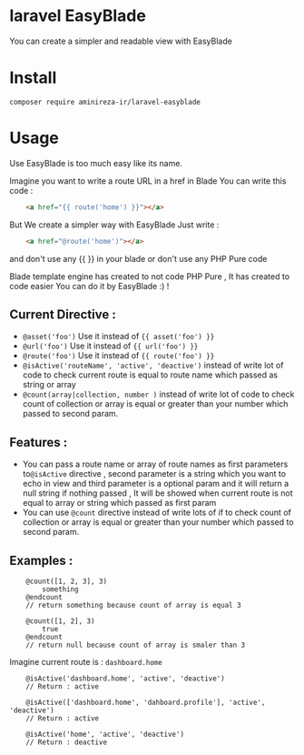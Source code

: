 # laravel EasyBlade

You can create a simpler and readable view with EasyBlade

# Install

```
composer require aminireza-ir/laravel-easyblade
```

# Usage

Use EasyBlade is too much easy like its name.

Imagine you want to write a route URL in a href in Blade
You can write this code : 
```html
    <a href="{{ route('home') }}"></a>
```
But We create a simpler way with EasyBlade 
Just write :
```html
    <a href="@route('home')"></a>
```
and don't use any {{ }} in your blade or don't use any PHP Pure code

Blade template engine has created to not code PHP Pure , It has created to code easier
You can do it by EasyBlade :) !

## Current Directive :

- ```@asset('foo')``` Use it instead of ```{{ asset('foo') }}``` 
- ```@url('foo')``` Use it instead of ```{{ url('foo') }}``` 
- ```@route('foo')``` Use it instead of ```{{ route('foo') }}``` 
- ```@isActive('routeName', 'active', 'deactive')``` instead of write lot of code to check current route is equal to route name which passed as string or array
- ```@count(array|collection, number )``` instead of write lot of code to check count of collection or array is equal or greater than your number which passed to second param.

## Features :
 - You can pass a route name or array of route names as first parameters to```@isActive``` directive , second parameter is a string which you want to echo in view and third parameter is a optional param and it will return a null string if nothing passed , It will be showed when current route is not equal to array or string which passed as first param
 - You can use `@count` directive instead of write lots of if to check count of collection or array is equal or greater than your number which passed to second param.
 
## Examples : 

```blade
    @count([1, 2, 3], 3)
        something
    @endcount
    // return something because count of array is equal 3
```

```blade
    @count([1, 2], 3)
        true
    @endcount
    // return null because count of array is smaler than 3
```

Imagine current route is : `dashboard.home`
```blade
    @isActive('dashboard.home', 'active', 'deactive')
    // Return : active
```
```blade
    @isActive(['dashboard.home', 'dahboard.profile'], 'active', 'deactive')
    // Return : active
```
```blade
    @isActive('home', 'active', 'deactive')
    // Return : deactive
```
